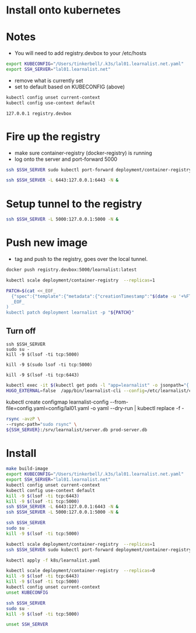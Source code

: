 # Install onto kubernetes
# Notes
- You will need to add registry.devbox to your /etc/hosts

```sh
export KUBECONFIG="/Users/tinkerbell/.k3s/lal01.learnalist.net.yaml"
export SSH_SERVER="lal01.learnalist.net"
```

- remove what is currently set
- set to default based on KUBECONFIG (above)

```sh
kubectl config unset current-context
kubectl config use-context default
```

```
127.0.0.1 registry.devbox
```

# Fire up the registry
- make sure container-registry (docker-registry) is running
- log onto the server and port-forward 5000

```sh
ssh $SSH_SERVER sudo kubectl port-forward deployment/container-registry 5000:5000 &
```

```sh
ssh $SSH_SERVER -L 6443:127.0.0.1:6443 -N &
```

# Setup tunnel to the registry
```sh
ssh $SSH_SERVER -L 5000:127.0.0.1:5000 -N &
```

# Push new image
- tag and push to the registry, goes over the local tunnel.

```sh
docker push registry.devbox:5000/learnalist:latest
```


```sh
kubectl scale deployment/container-registry  --replicas=1
```


```sh
PATCH=$(cat <<_EOF_
  {"spec":{"template":{"metadata":{"creationTimestamp":"$(date -u '+%FT%TZ')"}}}}
  _EOF_
)
kubectl patch deployment learnalist -p "${PATCH}"
```

## Turn off
```
ssh $SSH_SERVER
sudo su -
kill -9 $(lsof -ti tcp:5000)
```

```
kill -9 $(sudo lsof -ti tcp:5000)
```

```
kill -9 $(lsof -ti tcp:6443)
```


```sh
kubectl exec -it $(kubectl get pods -l "app=learnalist" -o jsonpath="{.items[0].metadata.name}") -- sh
HUGO_EXTERNAL=false  /app/bin/learnalist-cli --config=/etc/learnalist/config.yaml tools rebuild-static-site
```





kubectl create configmap learnalist-config --from-file=config.yaml=config/lal01.yaml -o yaml --dry-run | kubectl replace -f -




```sh
rsync -avzP \
--rsync-path="sudo rsync" \
${SSH_SERVER}:/srv/learnalist/server.db prod-server.db
```


# Install
```sh
make build-image
export KUBECONFIG="/Users/tinkerbell/.k3s/lal01.learnalist.net.yaml"
export SSH_SERVER="lal01.learnalist.net"
kubectl config unset current-context
kubectl config use-context default
kill -9 $(lsof -ti tcp:6443)
kill -9 $(lsof -ti tcp:5000)
ssh $SSH_SERVER -L 6443:127.0.0.1:6443 -N &
ssh $SSH_SERVER -L 5000:127.0.0.1:5000 -N &
```
```sh
ssh $SSH_SERVER
sudo su -
kill -9 $(lsof -ti tcp:5000)
```

```sh
kubectl scale deployment/container-registry  --replicas=1
ssh $SSH_SERVER sudo kubectl port-forward deployment/container-registry 5000:5000 &
```

```sh
kubectl apply -f k8s/learnalist.yaml
```

```sh
kubectl scale deployment/container-registry  --replicas=0
kill -9 $(lsof -ti tcp:6443)
kill -9 $(lsof -ti tcp:5000)
kubectl config unset current-context
unset KUBECONFIG

ssh $SSH_SERVER
sudo su -
kill -9 $(lsof -ti tcp:5000)

unset SSH_SERVER
```

